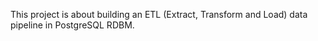 This project is about building an ETL (Extract, Transform and Load) data pipeline in PostgreSQL RDBM.